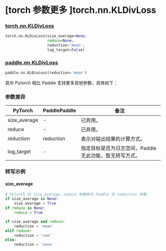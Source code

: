 # [torch 参数更多 ]torch.nn.KLDivLoss
### [torch.nn.KLDivLoss](https://pytorch.org/docs/1.13/generated/torch.nn.KLDivLoss.html?highlight=kldivloss#torch.nn.KLDivLoss)

```python
torch.nn.KLDivLoss(size_average=None,
                   reduce=None,
                   reduction='mean',
                   log_target=False)
```

### [paddle.nn.KLDivLoss](https://www.paddlepaddle.org.cn/documentation/docs/zh/api/paddle/nn/KLDivLoss_cn.html#kldivloss)

```python
paddle.nn.KLDivLoss(reduction='mean')
```

其中 Pytorch 相比 Paddle 支持更多其他参数，具体如下：
### 参数差异
| PyTorch       | PaddlePaddle | 备注                                                   |
| ------------- | ------------ | ------------------------------------------------------ |
| size_average  | -            | 已弃用。 |
| reduce        | -            | 已弃用。  |
| reduction        | reduction            | 表示对输出结果的计算方式。  |
| log_target    | -            | 指定目标是否为日志空间，Paddle 无此功能，暂无转写方式。  |

### 转写示例
#### size_average
```python
# Pytorch 的 size_average、reduce 参数转为 Paddle 的 reduction 参数
if size_average is None:
    size_average = True
if reduce is None:
    reduce = True

if size_average and reduce:
    reduction = 'mean'
elif reduce:
    reduction = 'sum'
else:
    reduction = 'none'
```
